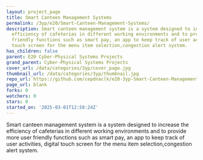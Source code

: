 ```yaml
---
layout: project_page
title: Smart Canteen Management Systems
permalink: /3yp/e20/Smart-Canteen-Management-Systems/
description: Smart canteen management system is a system designed to increase the
  efficiency of cafeterias in different working environments and to provide more user
  friendly functions such as smart pay, an app to keep track of user activities, digital
  touch screen for the menu item selection,congestion alert system.
has_children: false
parent: E20 Cyber-Physical Systems Projects
grand_parent: Cyber-Physical Systems Projects
cover_url: /data/categories/3yp/cover_page.jpg
thumbnail_url: /data/categories/3yp/thumbnail.jpg
repo_url: https://github.com/cepdnaclk/e20-3yp-Smart-Canteen-Management-Systems
page_url: blank
forks: 0
watchers: 0
stars: 0
started_on: '2025-03-01T12:58:24Z'
---
```


Smart canteen management system is a system designed to increase the efficiency of cafeterias in different working environments and to provide more user friendly functions such as smart pay, an app to keep track of user activities, digital touch screen for the menu item selection,congestion alert system.